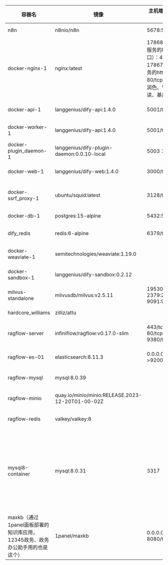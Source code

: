 
| 容器名                                            | 镜像                                               | 主机端口->容器端口                                                                            | 挂载目录                                                                                                                                                                                                                                                                                                                                                                                                                                                                                                                                                                                                                                                                                      | 启动方式                                                                                                   |
| ---------------------------------------------- | ------------------------------------------------ | ------------------------------------------------------------------------------------- | ----------------------------------------------------------------------------------------------------------------------------------------------------------------------------------------------------------------------------------------------------------------------------------------------------------------------------------------------------------------------------------------------------------------------------------------------------------------------------------------------------------------------------------------------------------------------------------------------------------------------------------------------------------------------------------------- | ------------------------------------------------------------------------------------------------------ |
| n8n                                            | n8nio/n8n                                        | 5678:5678/tcp                                                                         | /home/lwroot0/n8n/.n8n:/home/node/.n8n                                                                                                                                                                                                                                                                                                                                                                                                                                                                                                                                                                                                                                                    | docker run                                                                                             |
| docker-nginx-1                                 | nginx:latest                                     | 17868（difyweb服务的httos入口）：443/tcp 17867(difyweb服务的http入口)：80/tcp（公文起草润色、智能政策解读、基层治理辅助） | /home/lwroot0/dev/dify/docker/volumes/certbot/conf:/etc/letsencrypt /home/lwroot0/dev/dify/docker/nginx/https.conf.template:/etc/nginx/https.conf.template /home/lwroot0/dev/dify/docker/nginx/proxy.conf.template:/etc/nginx/proxy.conf.template /home/lwroot0/dev/dify/docker/volumes/certbot/www:/var/www/html /home/lwroot0/dev/dify/docker/nginx/nginx.conf.template:/etc/nginx/nginx.conf.template /home/lwroot0/dev/dify/docker/nginx/conf.d:/etc/nginx/conf.d /home/lwroot0/dev/dify/docker/nginx/docker-entrypoint.sh:/docker-entrypoint-mount.sh /home/lwroot0/dev/dify/docker/nginx/ssl:/etc/ssl /home/lwroot0/dev/dify/docker/volumes/certbot/conf/live:/etc/letsencrypt/live | docker compose up                                                                                      |
| docker-api-1                                   | langgenius/dify-api:1.4.0                        | 5001/tcp                                                                              | /home/lwroot0/dev/dify/docker/volumes/app/storage:/app/api/storage                                                                                                                                                                                                                                                                                                                                                                                                                                                                                                                                                                                                                        | docker compose up                                                                                      |
| docker-worker-1                                | langgenius/dify-api:1.4.0                        | 5001/tcp                                                                              | /home/lwroot0/dev/dify/docker/volumes/app/storage:/app/api/storage                                                                                                                                                                                                                                                                                                                                                                                                                                                                                                                                                                                                                        | docker compose up                                                                                      |
| docker-plugin_daemon-1                         | langgenius/dify-plugin-daemon:0.0.10-local       | 5003：5003/tcp                                                                         | /home/lwroot0/dev/dify/docker/volumes/plugin_daemon:/app/storage                                                                                                                                                                                                                                                                                                                                                                                                                                                                                                                                                                                                                          | docker compose up                                                                                      |
| docker-web-1                                   | langgenius/dify-web:1.4.0                        | 3000/tcp                                                                              |                                                                                                                                                                                                                                                                                                                                                                                                                                                                                                                                                                                                                                                                                           | docker compose up                                                                                      |
| docker-ssrf_proxy-1                            | ubuntu/squid:latest                              | 3128/tcp                                                                              | /home/lwroot0/dev/dify/docker/ssrf_proxy/squid.conf.template:/etc/squid/squid.conf.template /home/lwroot0/dev/dify/docker/ssrf_proxy/docker-entrypoint.sh:/docker-entrypoint-mount.sh /var/lib/docker/volumes/421cb89caed3e638594af0998c2918a9330b2b0cb8509a35970d13a004cba5c1/_data:/var/log/squid /var/lib/docker/volumes/45b2ac42b4bd9c477455e115d2633cba0bd240b0e9ca7e8e2b9e66a29fa89c9c/_data:/var/spool/squid                                                                                                                                                                                                                                                                       | docker compose up                                                                                      |
| docker-db-1                                    | postgres:15-alpine                               | 5432:5432/tcp                                                                         | /home/lwroot0/dev/dify/docker/volumes/db/data:/var/lib/postgresql/data                                                                                                                                                                                                                                                                                                                                                                                                                                                                                                                                                                                                                    | docker compose                                                                                         |
| dify_redis                                     | redis:6-alpine                                   | 6379/tcp                                                                              | /home/lwroot0/dev/dify/docker/volumes/redis/data:/data                                                                                                                                                                                                                                                                                                                                                                                                                                                                                                                                                                                                                                    | docker compose up                                                                                      |
| docker-weaviate-1                              | semitechnologies/weaviate:1.19.0                 |                                                                                       | /home/lwroot0/dev/dify/docker/volumes/weaviate:/var/lib/weaviate                                                                                                                                                                                                                                                                                                                                                                                                                                                                                                                                                                                                                          | docker compose up                                                                                      |
| docker-sandbox-1                               | langgenius/dify-sandbox:0.2.12                   |                                                                                       | /home/lwroot0/dev/dify/docker/volumes/sandbox/dependencies:/dependencies /home/lwroot0/dev/dify/docker/volumes/sandbox/conf:/conf                                                                                                                                                                                                                                                                                                                                                                                                                                                                                                                                                         | docker compose up                                                                                      |
| milvus-standalone                              | milvusdb/milvus:v2.5.11                          | 19530:19530/tcp 2379:2379/tcp 9091:9091/tcp                                           | /home/lwroot0/dev/milvus/embedEtcd.yaml:/milvus/configs/embedEtcd.yaml /home/lwroot0/dev/milvus/user.yaml:/milvus/configs/user.yaml /home/lwroot0/dev/milvus/volumes/milvus:/var/lib/milvus                                                                                                                                                                                                                                                                                                                                                                                                                                                                                               | docker run                                                                                             |
| hardcore_williams                              | zilliz/attu                                      |                                                                                       |                                                                                                                                                                                                                                                                                                                                                                                                                                                                                                                                                                                                                                                                                           | docker run                                                                                             |
| ragflow-server                                 | infiniflow/ragflow:v0.17.0-slim                  | 443/tcp:443 80/tcp:17862 9380/tcp:9380                                                | /home/lwroot0/dev/ragflow/docker/nginx/ragflow.conf:/etc/nginx/conf.d/ragflow.conf /home/lwroot0/dev/ragflow/docker/nginx/nginx.conf:/etc/nginx/nginx.conf /home/lwroot0/dev/ragflow/docker/nginx/proxy.conf:/etc/nginx/proxy.conf /home/lwroot0/dev/ragflow/docker/ragflow-logs:/ragflow/logs                                                                                                                                                                                                                                                                                                                                                                                            | docker compose up                                                                                      |
| ragflow-es-01                                  | elasticsearch:8.11.3                             | 0.0.0.0:1200->9200/tcp <br>                                                           | /var/lib/docker/volumes/ragflow_esdata01/_data:/usr/share/elasticsearch/data                                                                                                                                                                                                                                                                                                                                                                                                                                                                                                                                                                                                              | docker compose up                                                                                      |
| ragflow-mysql                                  | mysql:8.0.39                                     |                                                                                       | /home/lwroot0/dev/ragflow/docker/init.sql:/data/application/init.sql /var/lib/docker/volumes/ragflow_mysql_data/_data:/var/lib/mysql                                                                                                                                                                                                                                                                                                                                                                                                                                                                                                                                                      | docker compose up                                                                                      |
| ragflow-minio                                  | quay.io/minio/minio:RELEASE.2023-12-20T01-00-02Z |                                                                                       | /var/lib/docker/volumes/ragflow_minio_data/_data:/data                                                                                                                                                                                                                                                                                                                                                                                                                                                                                                                                                                                                                                    | docker compose up                                                                                      |
| ragflow-redis                                  | valkey/valkey:8                                  |                                                                                       | /var/lib/docker/volumes/ragflow_ragflow_redis_data/_data:/data                                                                                                                                                                                                                                                                                                                                                                                                                                                                                                                                                                                                                            | docker compose up                                                                                      |
| mysql8-container                               | mysql:8.0.31                                     | 3317                                                                                  | /var/lib/docker/volumes/46ee3490e6f6277abac4a44639fc9fa84925dbc1e97aeef5c737b4dbdf8ad481/_data:/var/lib/mysql                                                                                                                                                                                                                                                                                                                                                                                                                                                                                                                                                                             | docker stop mysql8-container<br>docker start mysql8-container<br>docker exec -it mysql8-container bash |
| maxkb（通过1panel面板部署的知识库应用，12345政务、政务办公助手用的也是这个） | 1panel/maxkb                                     | 0.0.0.0:7861 -> 8080/tcp<br>                                                          | /home/lwroot0/.python-packages:/opt/maxkb/app/sandbox/python-packages /home/lwroot0/.maxkb:/var/lib/postgresql/data                                                                                                                                                                                                                                                                                                                                                                                                                                                                                                                                                                       | docker run                                                                                             |
